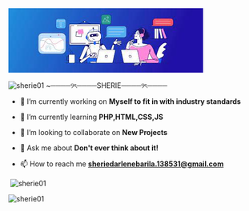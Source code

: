 <img alt="Programming" src="images.jfif">
 
<img src="https://komarev.com/ghpvc/?username=sherie01&label=Profile%20views&color=0e75b6&style=flat" alt="sherie01" /> ~────୨ৎ────SHERIE────୨ৎ────

- 🔭 I’m currently working on **Myself to fit in with industry standards**

- 🌱 I’m currently learning **PHP,HTML,CSS,JS**

- 👯 I’m looking to collaborate on **New Projects**

- 💬 Ask me about **Don't ever think about it!**

- 📫 How to reach me **sheriedarlenebarila.138531@gmail.com** <br>
<p>&nbsp;<img align="center" src="https://github-readme-stats.vercel.app/api?username=sherie01&show_icons=true&locale=en" alt="sherie01" /></p>
<p><img align="left" src="https://github-readme-stats.vercel.app/api/top-langs?username=sherie01&show_icons=true&locale=en&layout=compact" alt="sherie01" /></p> 
